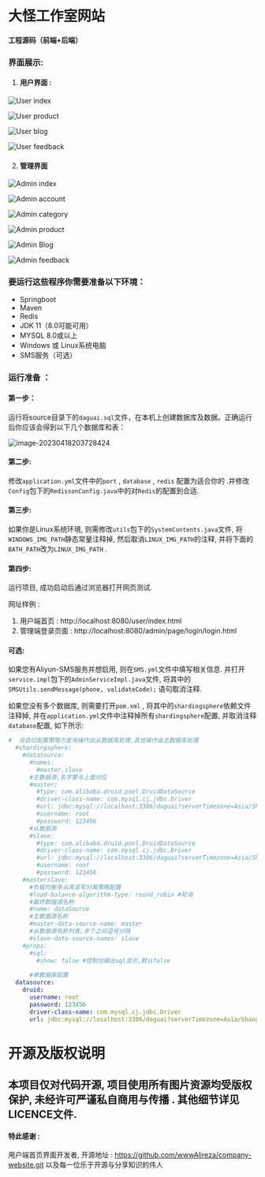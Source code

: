 # 大怪工作室网站
#### 工程源码（前端+后端）

### 界面展示:

1. #### 用户界面 :

![User index](/prefix-resource/image/User-index.png)

![User product](/prefix-resource/image/User-product.png)

![User blog](prefix-resource/image/User-blog.png)

![User feedback](prefix-resource/image/User-feedback.png)

2. #### 管理界面

![Admin index](prefix-resource/image/Admin-index.png)

![Admin account](prefix-resource/image/Admin-account.png)

![Admin category](prefix-resource/image/Admin-category.png)

![Admin product](prefix-resource/image/Admin-product.png)

![Admin Blog](prefix-resource/image/Admin-Blog.png)

![Admin feedback](prefix-resource/image/Admin-feedback.png)

### **要运行这些程序你需要准备以下环境：**

- Springboot
- Maven
- Redis
- JDK 11（8.0可能可用）
- MYSQL 8.0或以上
- Windows 或 Linux系统电脑
- SMS服务（可选）

### 运行准备 ： 

#### 第一步：

运行将source目录下的`daguai.sql`文件，在本机上创建数据库及数据。正确运行后你应该会得到以下几个数据库和表：

![image-20230418203728424](/prefix-resource/image/image-20230418203728424.png)

#### 第二步:

修改`application.yml`文件中的`port` , `database` , `redis` 配置为适合你的 .并修改`Config`包下的`RedissonConfig.java`中的对`Redis`的配置到合适.

#### 第三步:

如果你是Linux系统环境, 则需修改`utils`包下的`SystemContents.java`文件, 将`WINDOWS_IMG_PATH`静态常量注释掉, 然后取消`LINUX_IMG_PATH`的注释, 并将下面的`BATH_PATH`改为`LINUX_IMG_PATH` .

#### 第四步:

运行项目, 成功启动后通过浏览器打开网页测试.

网址样例 : 

1. 用户端首页 : http://localhost:8080/user/index.html
2. 管理端登录页面 : http://localhost:8080/admin/page/login/login.html

#### 可选:

如果您有Aliyun-SMS服务并想启用, 则在`SMS.yml`文件中填写相关信息. 并打开`service.impl`包下的`AdminServiceImpl.java`文件, 将其中的`SMSUtils.sendMessage(phone, validateCode);` 语句取消注释.

如果您没有多个数据库, 则需要打开`pom.xml` , 将其中的`shardingsphere`依赖文件注释掉, 并在`application.yml`文件中注释掉所有`shardingsphere`配置, 并取消注释`database`配置, 如下所示:

```yml
#  会自动配置策略为查询操作由从数据库处理,其他操作由主数据库处理
  #shardingsphere:
    #datasource:
      #names:
        #master,slave
      #主数据源,名字要与上面对应
      #master:
        #type: com.alibaba.druid.pool.DruidDataSource
        #driver-class-name: com.mysql.cj.jdbc.Driver
        #url: jdbc:mysql://localhost:3306/daguai?serverTimezone=Asia/Shanghai&useUnicode=true&characterEncoding=utf-8&zeroDateTimeBehavior=convertToNull&useSSL=false&allowPublicKeyRetrieval=true
        #username: root
        #password: 123456
      #从数据源
      #slave:
        #type: com.alibaba.druid.pool.DruidDataSource
        #driver-class-name: com.mysql.cj.jdbc.Driver
        #url: jdbc:mysql://localhost:3306/daguai?serverTimezone=Asia/Shanghai&useUnicode=true&characterEncoding=utf-8&zeroDateTimeBehavior=convertToNull&useSSL=false&allowPublicKeyRetrieval=true
        #username: root
        #password: 123456
    #masterslave:
      #负载均衡多从库读写分离策略配置
      #load-balance-algorithm-type: round_robin #轮询
      #最终数据源名称
      #name: dataSource
      #主数据源名称
      #master-data-source-name: master
      #从数据源名称列表,多个之间逗号分隔
      #slave-data-source-names: slave
    #props:
      #sql:
        #show: false #控制台输出sql显示,默认false
        
      #单数据库配置
  datasource:
    druid:
      username: root
      password: 123456
      driver-class-name: com.mysql.cj.jdbc.Driver
      url: jdbc:mysql://localhost:3306/daguai?serverTimezone=Asia/Shanghai&useUnicode=true&characterEncoding=utf-8&zeroDateTimeBehavior=convertToNull&useSSL=false&allowPublicKeyRetrieval=true
```

# 开源及版权说明

## 本项目仅对代码开源, 项目使用所有图片资源均受版权保护, 未经许可严谨私自商用与传播 . 其他细节详见LICENCE文件.

#### 特此感谢 : 

用户端首页界面开发者, 开源地址 : https://github.com/wwwAlireza/company-website.git
以及每一位乐于开源与分享知识的伟人

